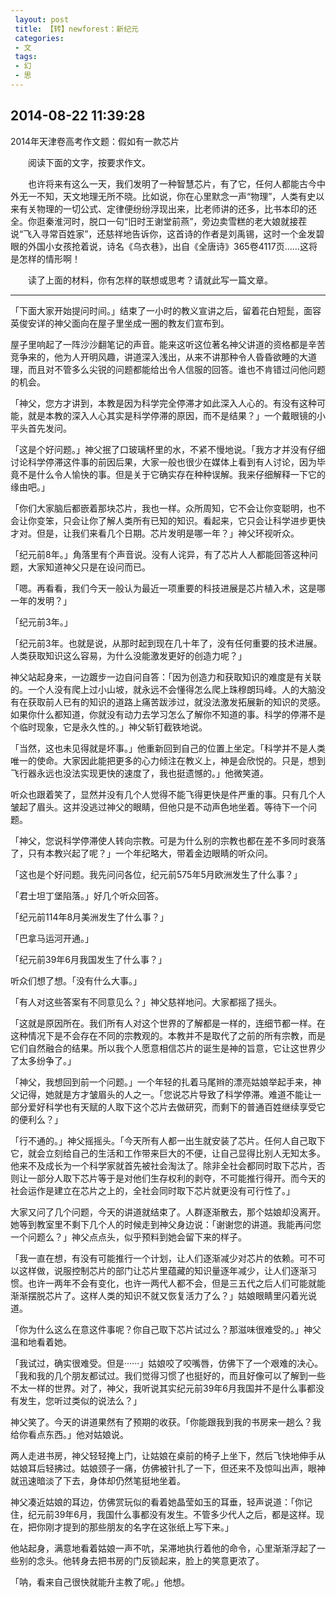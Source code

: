 ```yaml
---
 layout: post
 title: 【转】newforest：新纪元
 categories:
 - 文
 tags:
 - 幻
 - 思
---
```


## 2014-08-22 11:39:28

2014年天津卷高考作文题：假如有一款芯片

　　阅读下面的文字，按要求作文。

　　也许将来有这么一天，我们发明了一种智慧芯片，有了它，任何人都能古今中外无一不知，天文地理无所不晓。比如说，你在心里默念一声“物理”，人类有史以来有关物理的一切公式、定律便纷纷浮现出来，比老师讲的还多，比书本印的还全。你逛秦淮河时，脱口一句“旧时王谢堂前燕”，旁边卖雪糕的老大娘就接茬说“飞入寻常百姓家”，还慈祥地告诉你，这首诗的作者是刘禹锡，这时一个金发碧眼的外国小女孩抢着说，诗名《乌衣巷》，出自《全唐诗》365卷4117页……这将是怎样的情形啊！

　　读了上面的材料，你有怎样的联想或思考？请就此写一篇文章。

---

「下面大家开始提问时间。」结束了一小时的教义宣讲之后，留着花白短髭，面容英俊安详的神父面向在屋子里坐成一圈的教友们宣布到。

屋子里响起了一阵沙沙翻笔记的声音。能来这听这位著名神父讲道的资格都是辛苦竞争来的，他为人开明风趣，讲道深入浅出，从来不讲那种令人昏昏欲睡的大道理，而且对不管多么尖锐的问题都能给出令人信服的回答。谁也不肯错过问他问题的机会。

「神父，您方才讲到，本教是因为科学完全停滞才如此深入人心的。有没有这种可能，就是本教的深入人心其实是科学停滞的原因，而不是结果？」一个戴眼镜的小平头首先发问。

「这是个好问题。」神父抿了口玻璃杯里的水，不紧不慢地说。「我方才并没有仔细讨论科学停滞这件事的前因后果，大家一般也很少在媒体上看到有人讨论，因为毕竟不是什么令人愉快的事。但是关于它确实存在种种误解。我来仔细解释一下它的缘由吧。」

「你们大家脑后都嵌着那块芯片，我也一样。众所周知，它不会让你变聪明，也不会让你变笨，只会让你了解人类所有已知的知识。看起来，它只会让科学进步更快才对。但是，让我们来看几个日期。芯片发明是哪一年？」神父环视听众。

「纪元前8年。」角落里有个声音说。没有人诧异，有了芯片人人都能回答这种问题，大家知道神父只是在设问而已。

「嗯。再看看，我们今天一般认为最近一项重要的科技进展是芯片植入术，这是哪一年的发明？」

「纪元前3年。」

「纪元前3年。也就是说，从那时起到现在几十年了，没有任何重要的技术进展。人类获取知识这么容易，为什么没能激发更好的创造力呢？」

神父站起身来，一边踱步一边自问自答：「因为创造力和获取知识的难度是有关联的。一个人没有爬上过小山坡，就永远不会懂得怎么爬上珠穆朗玛峰。人的大脑没有在获取前人已有的知识的道路上痛苦跋涉过，就没法激发拓展新的知识的灵感。如果你什么都知道，你就没有动力去学习怎么了解你不知道的事。科学的停滞不是个临时现象，它是永久性的。」神父斩钉截铁地说。

「当然，这也未见得就是坏事。」他重新回到自己的位置上坐定。「科学并不是人类唯一的使命。大家因此能把更多的心力倾注在教义上，神是会欣悦的。只是，想到飞行器永远也没法实现更快的速度了，我也挺遗憾的。」他微笑道。

听众也跟着笑了，显然并没有几个人觉得不能飞得更快是件严重的事。只有几个人皱起了眉头。这并没逃过神父的眼睛，但他只是不动声色地坐着。等待下一个问题。

「神父，您说科学停滞使人转向宗教。可是为什么别的宗教也都在差不多同时衰落了，只有本教兴起了呢？」一个年纪略大，带着金边眼睛的听众问。

「这也是个好问题。我先问问各位，纪元前575年5月欧洲发生了什么事？」

「君士坦丁堡陷落。」好几个听众回答。

「纪元前114年8月美洲发生了什么事？」

「巴拿马运河开通。」

「纪元前39年6月我国发生了什么事？」

听众们想了想。「没有什么大事。」

「有人对这些答案有不同意见么？」神父慈祥地问。大家都摇了摇头。

「这就是原因所在。我们所有人对这个世界的了解都是一样的，连细节都一样。在这种情况下是不会存在不同的宗教观的。本教并不是取代了之前的所有宗教，而是它们自然融合的结果。所以我个人愿意相信芯片的诞生是神的旨意，它让这世界少了太多纷争了。」

「神父，我想回到前一个问题。」一个年轻的扎着马尾辫的漂亮姑娘举起手来，神父记得，她就是方才皱眉头的人之一。「您说芯片导致了科学停滞。难道不能让一部分爱好科学也有天赋的人取下这个芯片去做研究，而剩下的普通百姓继续享受它的便利么？」

「行不通的。」神父摇摇头。「今天所有人都一出生就安装了芯片。任何人自己取下它，就会立刻给自己的生活和工作带来巨大的不便，让自己显得比别人无知太多。他来不及成长为一个科学家就首先被社会淘汰了。除非全社会都同时取下芯片，否则让一部分人取下芯片等于是对他们生存权利的剥夺，不可能推行得开。而今天的社会运作是建立在芯片之上的，全社会同时取下芯片就更没有可行性了。」

大家又问了几个问题，今天的讲道就结束了。人群逐渐散去，那个姑娘却没离开。她等到教室里不剩下几个人的时候走到神父身边说：「谢谢您的讲道。我能再问您一个问题么？」神父点点头，似乎预料到她会留下来的样子。

「我一直在想，有没有可能推行一个计划，让人们逐渐减少对芯片的依赖。可不可以这样做，说服控制芯片的部门让芯片里蕴藏的知识量逐年减少，让人们逐渐习惯。也许一两年不会有变化，也许一两代人都不会，但是三五代之后人们可能就能渐渐摆脱芯片了。这样人类的知识不就又恢复活力了么？」姑娘眼睛里闪着光说道。

「你为什么这么在意这件事呢？你自己取下芯片试过么？那滋味很难受的。」神父温和地看着她。

「我试过，确实很难受。但是······」姑娘咬了咬嘴唇，仿佛下了一个艰难的决心。「我和我的几个朋友都试过。我们觉得习惯了也挺好的，而且好像可以了解到一些不太一样的世界。对了，神父，我听说其实纪元前39年6月我国并不是什么事都没有发生，您听过类似的说法么？」

神父笑了。今天的讲道果然有了预期的收获。「你能跟我到我的书房来一趟么？我给你看点东西。」他对姑娘说。

两人走进书房，神父轻轻掩上门，让姑娘在桌前的椅子上坐下，然后飞快地伸手从姑娘耳后轻拂过。姑娘颈子一痛，仿佛被针扎了一下，但还来不及惊叫出声，眼神就迅速暗淡了下去，身体却仍然笔挺地坐着。

神父凑近姑娘的耳边，仿佛赏玩似的看着她晶莹如玉的耳垂，轻声说道：「你记住，纪元前39年6月，我国什么事都没有发生。不管多少代人之后，都是这样。现在，把你刚才提到的那些朋友的名字在这张纸上写下来。」

他站起身，满意地看着姑娘一声不吭，呆滞地执行着他的命令，心里渐渐浮起了一些别的念头。他转身去把书房的门反锁起来，脸上的笑意更浓了。

「呐，看来自己很快就能升主教了呢。」他想。
